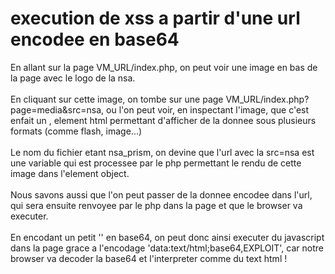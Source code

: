 # execution de xss a partir d'une url encodee en base64

En allant sur la page VM_URL/index.php, on peut voir une image en bas de la page avec le logo de la nsa. \
 \
En cliquant sur cette image, on tombe sur une page VM_URL/index.php?page=media&src=nsa, ou l'on peut voir, en inspectant l'image, que c'est enfait un <object>, element html permettant d'afficher de la donnee sous plusieurs formats (comme flash, image...) \
 \
Le nom du fichier etant nsa_prism, on devine que l'url avec la src=nsa est une variable qui est processee par le php permettant le rendu de cette image dans l'element object. \
 \
Nous savons aussi que l'on peut passer de la donnee encodee dans l'url, qui sera ensuite renvoyee par le php dans la page et que le browser va executer. \
 \
En encodant un petit '<script>alert(1)</script>' en base64, on peut donc ainsi executer du javascript dans la page grace a l'encodage 'data:text/html;base64,EXPLOIT', car notre browser va decoder la base64 et l'interpreter comme du text html !

